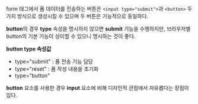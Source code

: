 form 태그에서 폼 데이터를 전송하는 버튼은 `<input type="submit">`과 `<button>` 두가지 방식으로 생성시킬 수 있으며 두 버튼은 기능적으로 동일하다.

**button**의 경우 **type** 속성을 명시하지 않으면 **submit** 기능을 수행하지만, 브라우저별 button의 기본 기능이 상이할 수 있으니 명시하는 것이 좋다.

**button type 속성값**

- type="submit" : 폼 전송 기능 담당
- type="reset" : 폼 작성 내용을 초기화
- type="button"

**button** 요소를 사용한 경우 **input** 요소에 비해 디자인적 관점에서 자유롭다는 장점이 있다.